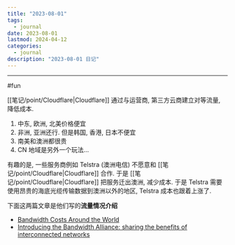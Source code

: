 ```yaml
---
title: "2023-08-01"
tags:
  - journal
date: 2023-08-01
lastmod: 2024-04-12
categories:
  - journal
description: "2023-08-01 日记"
---
```


---

#fun

[[笔记/point/Cloudflare|Cloudflare]] 通过与运营商, 第三方云商建立对等流量, 降低成本.

1. 中东, 欧洲, 北美价格便宜
2. 非洲, 亚洲还行. 但是韩国, 香港, 日本不便宜
3. 南美和澳洲都很贵
4. CN 地域是另外一个玩法...

有趣的是, 一些服务商例如 Telstra (澳洲电信) 不愿意和 [[笔记/point/Cloudflare|Cloudflare]] 合作. 于是 [[笔记/point/Cloudflare|Cloudflare]] 把服务迁出澳洲, 减少成本. 于是 Telstra 需要使用昂贵的海底光缆传输数据到澳洲以外的地区, Telstra 成本也跟着上涨了.

下面这两篇文章是他们写的**流量情况介绍**

- [Bandwidth Costs Around the World](https://blog.cloudflare.com/bandwidth-costs-around-the-world/)
- [Introducing the Bandwidth Alliance: sharing the benefits of interconnected networks](https://blog.cloudflare.com/bandwidth-alliance/)
